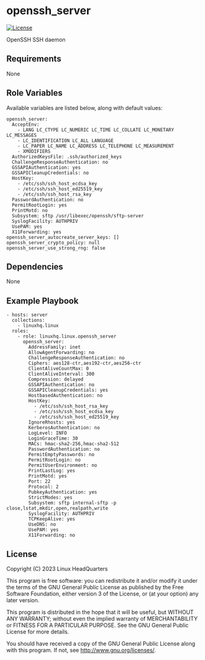 # openssh\_server

[![License](https://img.shields.io/badge/license-GPLv3-lightgreen)](https://www.gnu.org/licenses/gpl-3.0.en.html#license-text)

OpenSSH SSH daemon

## Requirements

None

## Role Variables

Available variables are listed below, along with default values:

    openssh_server:
      AcceptEnv:
        - LANG LC_CTYPE LC_NUMERIC LC_TIME LC_COLLATE LC_MONETARY LC_MESSAGES
        - LC_IDENTIFICATION LC_ALL LANGUAGE
        - LC_PAPER LC_NAME LC_ADDRESS LC_TELEPHONE LC_MEASUREMENT
        - XMODIFIERS
      AuthorizedKeysFile: .ssh/authorized_keys
      ChallengeResponseAuthentication: no
      GSSAPIAuthentication: yes
      GSSAPICleanupCredentials: no
      HostKey:
        - /etc/ssh/ssh_host_ecdsa_key
        - /etc/ssh/ssh_host_ed25519_key
        - /etc/ssh/ssh_host_rsa_key
      PasswordAuthentication: no
      PermitRootLogin: yes
      PrintMotd: no
      Subsystem: sftp /usr/libexec/openssh/sftp-server
      SyslogFacility: AUTHPRIV
      UsePAM: yes
      X11Forwarding: yes
    openssh_server_autocreate_server_keys: []
    openssh_server_crypto_policy: null
    openssh_server_use_strong_rng: false

## Dependencies

None

## Example Playbook

    - hosts: server
      collections:
        - linuxhq.linux
      roles:
        - role: linuxhq.linux.openssh_server
          openssh_server:
            AddressFamily: inet
            AllowAgentForwarding: no
            ChallengeResponseAuthentication: no
            Ciphers: aes128-ctr,aes192-ctr,aes256-ctr
            ClientAliveCountMax: 0
            ClientAliveInterval: 300
            Compression: delayed
            GSSAPIAuthentication: no
            GSSAPICleanupCredentials: yes
            HostbasedAuthentication: no
            HostKey:
              - /etc/ssh/ssh_host_rsa_key
              - /etc/ssh/ssh_host_ecdsa_key
              - /etc/ssh/ssh_host_ed25519_key
            IgnoreRhosts: yes
            KerberosAuthentication: no
            LogLevel: INFO
            LoginGraceTime: 30
            MACs: hmac-sha2-256,hmac-sha2-512
            PasswordAuthentication: no
            PermitEmptyPasswords: no
            PermitRootLogin: no
            PermitUserEnvironment: no
            PrintLastLog: yes
            PrintMotd: yes
            Port: 22
            Protocol: 2
            PubkeyAuthentication: yes
            StrictModes: yes
            Subsystem: sftp internal-sftp -p close,lstat,mkdir,open,realpath,write
            SyslogFacility: AUTHPRIV
            TCPKeepAlive: yes
            UseDNS: no
            UsePAM: yes
            X11Forwarding: no

## License

Copyright (C) 2023 Linux HeadQuarters

This program is free software: you can redistribute it and/or modify
it under the terms of the GNU General Public License as published by
the Free Software Foundation, either version 3 of the License, or
(at your option) any later version.

This program is distributed in the hope that it will be useful,
but WITHOUT ANY WARRANTY; without even the implied warranty of
MERCHANTABILITY or FITNESS FOR A PARTICULAR PURPOSE. See the
GNU General Public License for more details.

You should have received a copy of the GNU General Public License
along with this program. If not, see <http://www.gnu.org/licenses/>.
